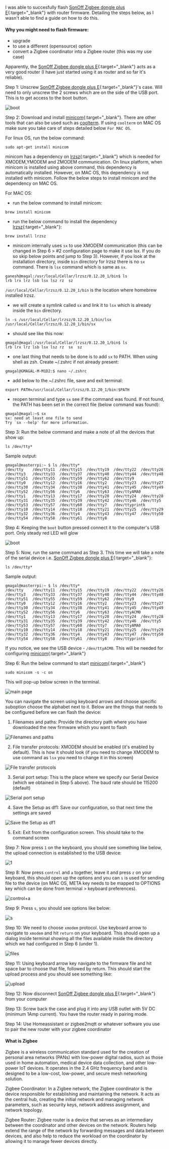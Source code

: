 I was able to succesfully flash [SonOff Zigbee dongle plus E](https://sonoff.tech/product/gateway-and-sensors/sonoff-zigbee-3-0-usb-dongle-plus-e/){:target="_blank"} with router firmware. Detailing the steps below, as I wasn't able to find a guide on how to do this.

#### Why you might need to flash firmware:
- upgrade
- to use a different (opensource) option
- convert a Zigbee coordinator into a Zigbee router (this was my use case)


Apparently, the [SonOff Zigbee dongle plus E](https://sonoff.tech/product/gateway-and-sensors/sonoff-zigbee-3-0-usb-dongle-plus-e/){:target="_blank"} acts as a very good router (I have just started using it as router and so far it's reliable).



Step 1:
Unscrew [SonOff Zigbee dongle plus E](https://sonoff.tech/product/gateway-and-sensors/sonoff-zigbee-3-0-usb-dongle-plus-e/){:target="_blank"}'s case. Will need to only unscrew the 2 screws which are on the side of the USB port. This is to get access to the boot button.

![boot](https://raw.githubusercontent.com/gmrock/gmrock.github.io/main/media/C51079D8-DC05-4C04-B209-061AA596CF41.jpeg)

Step 2:
Download and install [minicom](https://packages.debian.org/sid/minicom){:target="_blank"}. There are other tools that can also be used such as
[coolterm](https://freeware.the-meiers.org/). If using `coolterm` on MAC OS make sure you take care of steps detailed below `For MAC OS`. 

For linux OS, run the below command:
```
sudo apt-get install minicom
```
minicom has a dependency on [lrzsz](https://www.ohse.de/uwe/software/lrzsz.html){:target="_blank"} which is needed for XMODEM,YMODEM and ZMODEM communication. On linux platform, when minicom is installed using above command, this dependency is automatically installed. However, on MAC OS, this dependency is not installed with minicom. Follow the below steps to install minicom and the dependency on MAC OS.

For MAC OS:
* run the below command to install minicom:
```
brew install minicom
```
* run the below command to install the dependency [lrzsz](https://www.ohse.de/uwe/software/lrzsz.html){:target="_blank"}:
```
brew install lrzsz
```
* minicom internally uses `sx` to use XMODEM communication (this can be changed in Step 6 > #2 configuration page to make it use lsx. If you do so
skip below points and jump to Step 3). However, if you look at the installation directory, inside `bin` directory for lrzsz there is no `sx` command.
There is `lsx` command which is same as `sx`. 

```
ganesh@magal:/usr/local/Cellar/lrzsz/0.12.20_1/bin$ ls
lrb	lrx	lrz	lsb	lsx	lsz	rz	sz
```
`/usr/local/Cellar/lrzsz/0.12.20_1/bin` is the location where homebrew installed lrzsz.
* we will create a symlink called `sx` and link it to `lsx` which is already inside the `bin` directory.
```
ln -s /usr/local/Cellar/lrzsz/0.12.20_1/bin/lsx /usr/local/Cellar/lrzsz/0.12.20_1/bin/sx

```
* should see like this now:
```
gmagal@magal:/usr/local/Cellar/lrzsz/0.12.20_1/bin$ ls
lrb	lrx	lrz	lsb	lsx	lsz	rz	sx	sz
```
* one last thing that needs to be done is to add `sx` to PATH. When using shell as zsh. Create ~/.zshrc if not already present:
```
gmagal@GMAGAL-M-M1D2:$ nano ~/.zshrc
```
* add below to the ~/.zshrc file, save and exit terminal:
```
export PATH=/usr/local/Cellar/lrzsz/0.12.20_1/bin:$PATH
```
* reopen terminal and type `sx` see if the command was found. If not found, the PATH has been set in the correct file (below command was found):
```
gmagal@magal:~$ sx
sx: need at least one file to send
Try `sx --help' for more information.
```

Step 3:
Run the below command and make a note of all the devices that show up:
```
ls /dev/tty*
```
Sample output:
```
gmagal@masterrpi:~ $ ls /dev/tty*
/dev/tty    /dev/tty11  /dev/tty15  /dev/tty19  /dev/tty22  /dev/tty26  /dev/tty3   /dev/tty33  /dev/tty37  /dev/tty40  /dev/tty44  /dev/tty48  /dev/tty51  /dev/tty55  /dev/tty59  /dev/tty62  /dev/tty9
/dev/tty0   /dev/tty12  /dev/tty16  /dev/tty2   /dev/tty23  /dev/tty27  /dev/tty30  /dev/tty34  /dev/tty38  /dev/tty41  /dev/tty45  /dev/tty49  /dev/tty52  /dev/tty56  /dev/tty6   /dev/tty63  /dev/ttyAMA0
/dev/tty1   /dev/tty13  /dev/tty17  /dev/tty20  /dev/tty24  /dev/tty28  /dev/tty31  /dev/tty35  /dev/tty39  /dev/tty42  /dev/tty46  /dev/tty5   /dev/tty53  /dev/tty57  /dev/tty60  /dev/tty7   /dev/ttyprintk
/dev/tty10  /dev/tty14  /dev/tty18  /dev/tty21  /dev/tty25  /dev/tty29  /dev/tty32  /dev/tty36  /dev/tty4   /dev/tty43  /dev/tty47  /dev/tty50  /dev/tty54  /dev/tty58  /dev/tty61  /dev/tty8
```

Step 4:
Keeping the `boot` button pressed connect it to the computer's USB port. Only steady red LED will glow

![boot](https://raw.githubusercontent.com/gmrock/gmrock.github.io/main/media/52D26826-0C80-4EA5-98C3-D78BD44C0809.jpeg)

Step 5:
Now, run the same command as Step 3. This time we will take a note of the serial device i.e. [SonOff Zigbee dongle plus E](https://sonoff.tech/product/gateway-and-sensors/sonoff-zigbee-3-0-usb-dongle-plus-e/){:target="_blank"}:
```
ls /dev/tty*
```
Sample output:
```
gmagal@masterrpi:~ $ ls /dev/tty*
/dev/tty    /dev/tty11  /dev/tty15  /dev/tty19  /dev/tty22  /dev/tty26  /dev/tty3   /dev/tty33  /dev/tty37  /dev/tty40  /dev/tty44  /dev/tty48  /dev/tty51  /dev/tty55  /dev/tty59  /dev/tty62  /dev/tty9
/dev/tty0   /dev/tty12  /dev/tty16  /dev/tty2   /dev/tty23  /dev/tty27  /dev/tty30  /dev/tty34  /dev/tty38  /dev/tty41  /dev/tty45  /dev/tty49  /dev/tty52  /dev/tty56  /dev/tty6   /dev/tty63  /dev/ttyACM0
/dev/tty1   /dev/tty13  /dev/tty17  /dev/tty20  /dev/tty24  /dev/tty28  /dev/tty31  /dev/tty35  /dev/tty39  /dev/tty42  /dev/tty46  /dev/tty5   /dev/tty53  /dev/tty57  /dev/tty60  /dev/tty7   /dev/ttyAMA0
/dev/tty10  /dev/tty14  /dev/tty18  /dev/tty21  /dev/tty25  /dev/tty29  /dev/tty32  /dev/tty36  /dev/tty4   /dev/tty43  /dev/tty47  /dev/tty50  /dev/tty54  /dev/tty58  /dev/tty61  /dev/tty8   /dev/ttyprintk
```
If you notice, we see the USB device - `/dev/ttyACM0`. This will be needed for configuring [minicom](https://packages.debian.org/sid/minicom){:target="_blank"}


Step 6: Run the below command to start [minicom](https://packages.debian.org/sid/minicom){:target="_blank"}

```
sudo minicom -s -c on
```
This will pop-up below screen in the terminal.

![main page](https://raw.githubusercontent.com/gmrock/gmrock.github.io/main/media/minicom_1.png)

You can navigate the screen using keyboard arrows and choose specific suboption choose the alphabet next to it.
Below are the things that needs to be configured before we can flash the device:
1. Filenames and paths: Provide the directory path where you have downloaded the new firmware which you want to flash

![Filenames and paths](https://raw.githubusercontent.com/gmrock/gmrock.github.io/main/media/minicom2.png)


2. File transfer protocols: XMODEM should be enabled (it's enabled by default). This is how it should look (if you need to change XMODEM to use command as `lsx` you need to change it in this screen)

![File transfer protocols](https://raw.githubusercontent.com/gmrock/gmrock.github.io/main/media/minicom_3.png)

3. Serial port setup: This is the place where we specify our Serial Device (which we obtained in Step 5 above). The baud rate should be 115200 (default)

![Serial port setup](https://raw.githubusercontent.com/gmrock/gmrock.github.io/main/media/minicom4.png)

4. Save the Setup as df1: Save our configuration, so that next time the settings are saved

![Save the Setup as df1](https://raw.githubusercontent.com/gmrock/gmrock.github.io/main/media/minicom_5.png)

5. Exit: Exit from the configuration screen. This should take to the command screen

Step 7: Now press `1` on the keyboard, you should see something like below, the upload connection is established to the USB device:

![1](https://raw.githubusercontent.com/gmrock/gmrock.github.io/main/media/minicom6.png)

Step 8: Now press `control` and `a` together, leave it and press `z` on your keyboard, this should open up the options and you can `s` is used for sending file to the device (on MAC OS, META key needs to be mapped to OPTIONS key which can be done from terminal > keyboard preferences).

![control+a](https://raw.githubusercontent.com/gmrock/gmrock.github.io/main/media/minicom7a.png)

Step 9: Press `s`, you should see options like below:

![s](https://raw.githubusercontent.com/gmrock/gmrock.github.io/main/media/minicom7b.png)

Step 10: We need to choose `xmodem` protocol. Use keyboard arrow to navigate to `xmodem` and hit `return` on your keyboard. This should open up a dialog inside terminal showing all the files available inside the directory which we had configured in Step 6 (under 1).

![files](https://raw.githubusercontent.com/gmrock/gmrock.github.io/main/media/minicom7c.png)

Step 11: Using keyboard arrow key navigate to the firmware file and hit space bar to choose that file, followed by return. This should start the upload
process and you should see something like:

![upload](https://raw.githubusercontent.com/gmrock/gmrock.github.io/main/media/minicom7d.png)

Step 12: Now disconnect [SonOff Zigbee dongle plus E](https://sonoff.tech/product/gateway-and-sensors/sonoff-zigbee-3-0-usb-dongle-plus-e/){:target="_blank"} from your computer

Step 13: Screw back the case and plug it into any USB outlet with 5V DC (minimum 1Amp current). You have the router ready in pairing mode.


Step 14: Use Homeassistant or zigbee2mqtt or whatever software you use to pair the new router with your zigbee coordinator





#### What is Zigbee
Zigbee is a wireless communication standard used for the creation of personal area networks (PANs) with low-power digital radios, such as those used in home automation, medical device data collection, and other low-power IoT devices.
It operates in the 2.4 GHz frequency band and is designed to be a low-cost, low-power, and secure mesh networking solution.

Zigbee Coordinator:
In a Zigbee network, the Zigbee coordinator is the device responsible for establishing and maintaining the network. It acts as the central hub, creating the initial network and managing network parameters, such as security keys, network address assignment,
and network topology.

Zigbee Router:
Zigbee router is a device that serves as an intermediary between the coordinator and other devices on the network. Routers help extend the range of the network by forwarding messages and data between devices, and also help to reduce the workload
on the coordinator by allowing it to manage fewer devices directly.

